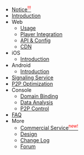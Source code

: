 - [Notice<sup style="color:red;">!!!</sup>](/en/notice.md)
- [Introduction](/en/README.md)
- Web
    - [Usage](/en/web/usage.md)
    - [Player Integration](/en/web/players.md)
    - [API & Config](/en/web/API.md)
    - [CDN](/en/web/CDN.md)
- iOS
    - [Introduction](/en/ios/README.md)
- Android
    - [Introduction](/en/android/README.md)
- [Signaling Service](/en/signaling.md)
- [P2P Optimization](/en/m3u8.md)
- Console
    - [Domain Binding](/en/bindings.md)
    - [Data Analysis](/en/data-explain.md)
    - [P2P Control](/en/p2p-control.md)
- [FAQ](/en/FAQ.md)
- More
    - [Commercial Service<sup style="color:red;">new!</sup>](/en/commercial.md)
    - [Design](/en/design.md)
    - [Change Log](/en/logs.md)
    - [Forum](/coming-soon)
  

